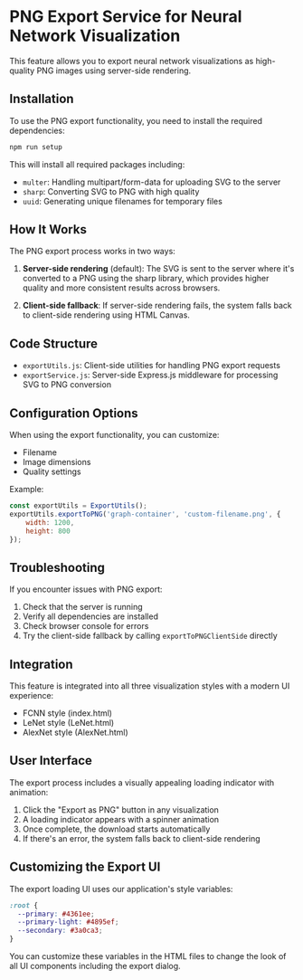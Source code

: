 # PNG Export Service for Neural Network Visualization

This feature allows you to export neural network visualizations as high-quality PNG images using server-side rendering.

## Installation

To use the PNG export functionality, you need to install the required dependencies:

```bash
npm run setup
```

This will install all required packages including:
- `multer`: Handling multipart/form-data for uploading SVG to the server
- `sharp`: Converting SVG to PNG with high quality
- `uuid`: Generating unique filenames for temporary files

## How It Works

The PNG export process works in two ways:

1. **Server-side rendering** (default): The SVG is sent to the server where it's converted to a PNG using the sharp library, which provides higher quality and more consistent results across browsers.

2. **Client-side fallback**: If server-side rendering fails, the system falls back to client-side rendering using HTML Canvas.

## Code Structure

- `exportUtils.js`: Client-side utilities for handling PNG export requests
- `exportService.js`: Server-side Express.js middleware for processing SVG to PNG conversion

## Configuration Options

When using the export functionality, you can customize:

- Filename
- Image dimensions
- Quality settings

Example:

```javascript
const exportUtils = ExportUtils();
exportUtils.exportToPNG('graph-container', 'custom-filename.png', {
    width: 1200,
    height: 800
});
```

## Troubleshooting

If you encounter issues with PNG export:

1. Check that the server is running
2. Verify all dependencies are installed
3. Check browser console for errors
4. Try the client-side fallback by calling `exportToPNGClientSide` directly

## Integration

This feature is integrated into all three visualization styles with a modern UI experience:
- FCNN style (index.html)
- LeNet style (LeNet.html)
- AlexNet style (AlexNet.html)

## User Interface

The export process includes a visually appealing loading indicator with animation:

1. Click the "Export as PNG" button in any visualization
2. A loading indicator appears with a spinner animation
3. Once complete, the download starts automatically
4. If there's an error, the system falls back to client-side rendering

## Customizing the Export UI

The export loading UI uses our application's style variables:

```css
:root {
  --primary: #4361ee;
  --primary-light: #4895ef;
  --secondary: #3a0ca3;
}
```

You can customize these variables in the HTML files to change the look of all UI components including the export dialog.
